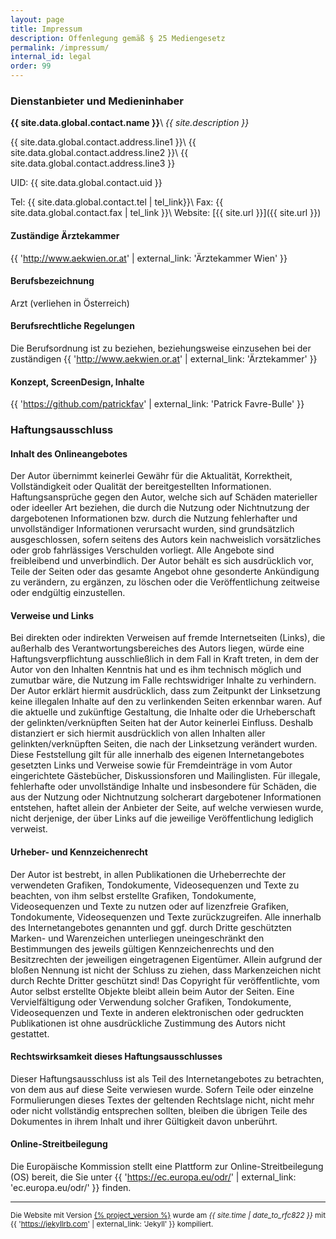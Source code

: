 ```yaml
---
layout: page
title: Impressum
description: Offenlegung gemäß § 25 Mediengesetz
permalink: /impressum/
internal_id: legal
order: 99
---
```


### Dienstanbieter und Medieninhaber

**{{ site.data.global.contact.name }}**\\
_{{ site.description }}_

{{ site.data.global.contact.address.line1 }}\\
{{ site.data.global.contact.address.line2 }}\\
{{ site.data.global.contact.address.line3 }}

UID: {{ site.data.global.contact.uid }}

Tel:	{{ site.data.global.contact.tel | tel_link}}\\
Fax:	{{ site.data.global.contact.fax | tel_link }}\\
Website:	[{{ site.url }}]({{ site.url }})


#### Zuständige Ärztekammer
{{ 'http://www.aekwien.or.at' | external_link: 'Ärztekammer Wien' }}

#### Berufsbezeichnung
Arzt (verliehen in Österreich)

#### Berufsrechtliche Regelungen
Die Berufsordnung ist zu beziehen, beziehungsweise einzusehen bei der zuständigen {{ 'http://www.aekwien.or.at' | external_link: 'Ärztekammer' }}

#### Konzept, ScreenDesign, Inhalte
{{ 'https://github.com/patrickfav' | external_link: 'Patrick Favre-Bulle' }}


### Haftungsausschluss

####  Inhalt des Onlineangebotes
Der Autor übernimmt keinerlei Gewähr für die Aktualität, Korrektheit, Vollständigkeit oder Qualität der bereitgestellten Informationen. Haftungsansprüche gegen den Autor, welche sich auf Schäden materieller oder ideeller Art beziehen, die durch die Nutzung oder Nichtnutzung der dargebotenen Informationen bzw. durch die Nutzung fehlerhafter und unvollständiger Informationen verursacht wurden, sind grundsätzlich ausgeschlossen, sofern seitens des Autors kein nachweislich vorsätzliches oder grob fahrlässiges Verschulden vorliegt. Alle Angebote sind freibleibend und unverbindlich. Der Autor behält es sich ausdrücklich vor, Teile der Seiten oder das gesamte Angebot ohne gesonderte Ankündigung zu verändern, zu ergänzen, zu löschen oder die Veröffentlichung zeitweise oder endgültig einzustellen.

####  Verweise und Links
Bei direkten oder indirekten Verweisen auf fremde Internetseiten (Links), die außerhalb des Verantwortungsbereiches des Autors liegen, würde eine Haftungsverpflichtung ausschließlich in dem Fall in Kraft treten, in dem der Autor von den Inhalten Kenntnis hat und es ihm technisch möglich und zumutbar wäre, die Nutzung im Falle rechtswidriger Inhalte zu verhindern. Der Autor erklärt hiermit ausdrücklich, dass zum Zeitpunkt der Linksetzung keine illegalen Inhalte auf den zu verlinkenden Seiten erkennbar waren. Auf die aktuelle und zukünftige Gestaltung, die Inhalte oder die Urheberschaft der gelinkten/verknüpften Seiten hat der Autor keinerlei Einfluss. Deshalb distanziert er sich hiermit ausdrücklich von allen Inhalten aller gelinkten/verknüpften Seiten, die nach der Linksetzung verändert wurden. Diese Feststellung gilt für alle innerhalb des eigenen Internetangebotes gesetzten Links und Verweise sowie für Fremdeinträge in vom Autor eingerichtete Gästebücher, Diskussionsforen und Mailinglisten. Für illegale, fehlerhafte oder unvollständige Inhalte und insbesondere für Schäden, die aus der Nutzung oder Nichtnutzung solcherart dargebotener Informationen entstehen, haftet allein der Anbieter der Seite, auf welche verwiesen wurde, nicht derjenige, der über Links auf die jeweilige Veröffentlichung lediglich verweist.

#### Urheber- und Kennzeichenrecht
Der Autor ist bestrebt, in allen Publikationen die Urheberrechte der verwendeten Grafiken, Tondokumente, Videosequenzen und Texte zu beachten, von ihm selbst erstellte Grafiken, Tondokumente, Videosequenzen und Texte zu nutzen oder auf lizenzfreie Grafiken, Tondokumente, Videosequenzen und Texte zurückzugreifen. Alle innerhalb des Internetangebotes genannten und ggf. durch Dritte geschützten Marken- und Warenzeichen unterliegen uneingeschränkt den Bestimmungen des jeweils gültigen Kennzeichenrechts und den Besitzrechten der jeweiligen eingetragenen Eigentümer. Allein aufgrund der bloßen Nennung ist nicht der Schluss zu ziehen, dass Markenzeichen nicht durch Rechte Dritter geschützt sind! Das Copyright für veröffentlichte, vom Autor selbst erstellte Objekte bleibt allein beim Autor der Seiten. Eine Vervielfältigung oder Verwendung solcher Grafiken, Tondokumente, Videosequenzen und Texte in anderen elektronischen oder gedruckten Publikationen ist ohne ausdrückliche Zustimmung des Autors nicht gestattet.

#### Rechtswirksamkeit dieses Haftungsausschlusses
Dieser Haftungsausschluss ist als Teil des Internetangebotes zu betrachten, von dem aus auf diese Seite verwiesen wurde. Sofern Teile oder einzelne Formulierungen dieses Textes der geltenden Rechtslage nicht, nicht mehr oder nicht vollständig entsprechen sollten, bleiben die übrigen Teile des Dokumentes in ihrem Inhalt und ihrer Gültigkeit davon unberührt.

#### Online-Streitbeilegung
Die Europäische Kommission stellt eine Plattform zur Online-Streitbeilegung (OS) bereit, die Sie unter {{ 'https://ec.europa.eu/odr/' | external_link: 'ec.europa.eu/odr/' }} finden.


-----------

<small>Die Website mit Version <a href="https://github.com/patrickfav/website-dr-sel/releases/tag/{% project_version %}" rel="noopener" class="external">{% project_version %}</a>
wurde am _{{ site.time | date_to_rfc822 }}_ mit {{ 'https://jekyllrb.com' | external_link: 'Jekyll' }} kompiliert.</small>
